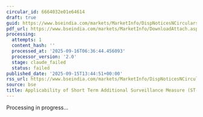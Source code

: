 ```yaml
---
circular_id: 6664032e01e64614
draft: true
guid: https://www.bseindia.com/markets/MarketInfo/DispNoticesNCirculars.aspx?Noticeid={B2B587B7-B97B-4DD9-ABE9-9FE2A0BA3B18}&noticeno=20250915-61&dt=09/15/2025&icount=61&totcount=81&flag=0
pdf_url: https://www.bseindia.com/markets/MarketInfo/DownloadAttach.aspx?id=20250915-61&attachedId=cc982da2-9cdb-48c7-aca7-54bd006dc719
processing:
  attempts: 1
  content_hash: ''
  processed_at: '2025-09-16T06:36:44.456093'
  processor_version: '2.0'
  stage: claude_failed
  status: failed
published_date: '2025-09-15T13:44:51+00:00'
rss_url: https://www.bseindia.com/markets/MarketInfo/DispNoticesNCirculars.aspx?Noticeid={B2B587B7-B97B-4DD9-ABE9-9FE2A0BA3B18}&noticeno=20250915-61&dt=09/15/2025&icount=61&totcount=81&flag=0
source: bse
title: Applicability of Short Term Additional Surveillance Measure (ST-ASM)
---
```


Processing in progress...